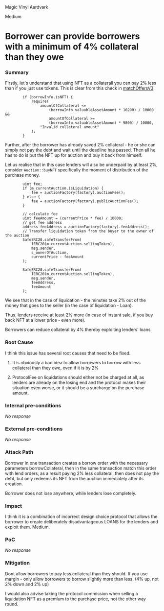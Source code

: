 Magic Vinyl Aardvark

Medium

# Borrower can provide borrowers with a minimum of 4% collateral than they owe

### Summary

Firstly, let's understand that using NFT as a collaterall you can pay 2% less than if you just use tokens. This is clear from this check in [matchOffersV3](https://github.com/sherlock-audit/2024-11-debita-finance-v3/blob/main/Debita-V3-Contracts/contracts/DebitaV3Aggregator.sol#L564).
```solidity
        if (borrowInfo.isNFT) {
            require(
                amountOfCollateral <=
                    (borrowInfo.valuableAssetAmount * 10200) / 10000 &&
                    amountOfCollateral >=
                    (borrowInfo.valuableAssetAmount * 9800) / 10000,
                "Invalid collateral amount"
            );
        }
```

Further, after the borrower has already saved 2% collateral - he or she can simply not pay the debt and wait until the deadline has passed. 
Then all he has to do is put the NFT up for auction and buy it back from himself.

Let us realise that in this case lenders will also be underpaid by at least 2%, consider `Auction::buyNFT` specifically the moment of distribution of the purchase money.


```solidity
        uint fee;
        if (m_currentAuction.isLiquidation) {
            fee = auctionFactory(factory).auctionFee();
        } else {
            fee = auctionFactory(factory).publicAuctionFee();
        }

        // calculate fee
        uint feeAmount = (currentPrice * fee) / 10000;
        // get fee address
        address feeAddress = auctionFactory(factory).feeAddress();
        // Transfer liquidation token from the buyer to the owner of the auction
        SafeERC20.safeTransferFrom(
            IERC20(m_currentAuction.sellingToken),
            msg.sender,
            s_ownerOfAuction,
            currentPrice - feeAmount
        );

        SafeERC20.safeTransferFrom(
            IERC20(m_currentAuction.sellingToken),
            msg.sender,
            feeAddress,
            feeAmount
        );
```
We see that in the case of liquidation - the minutes take 2% out of the money that goes to the seller (in the case of liquidation - Loan).

Thus, lenders receive at least 2% more (in case of instant sale, if you buy back NFT at a lower price - even more).

Borrowers can reduce collateral by 4% thereby exploiting lenders' loans


### Root Cause

I think this issue has several root causes that need to be fixed.

1) It is obviously a bad idea to allow borrowers to borrow with less collateral than they owe, even if it is by 2%

2) ProtocolFee on liquidations should either not be charged at all, as lenders are already on the losing end and the protocol makes their situation even worse, or it should be a surcharge on the purchase amount.

### Internal pre-conditions

_No response_

### External pre-conditions

_No response_

### Attack Path

Borrower in one transaction creates a borrow order with the necessary parameters borrowCollateral, then in the same transaction match this order with lend orders, as a result paying 2% less collateral, then does not pay the debt, but only redeems its NFT from the auction immediately after its creation.

Borrower does not lose anywhere, while lenders lose completely.

### Impact

I think it is a combination of incorrect design choice protocol that allows the borrower to create deliberately disadvantageous LOANS for the lenders and exploit them. Medium.

### PoC

_No response_

### Mitigation

Dont allow borrowers to pay less collateral than they should. If you use margin - only allow borrowers to borrow slightly more than less. (4% up, not 2% down and 2% up)

I would also advise taking the protocol commission when selling a liquidation NFT as a premium to the purchase price, not the other way round.